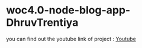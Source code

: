 # woc4.0-node-blog-app-DhruvTrentiya

you can find out the youtube link of project : [Youtube](https://youtu.be/By0yK317d7w)
